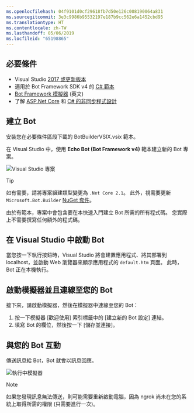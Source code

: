 ```yaml
---
ms.openlocfilehash: 04f9101d0cf29618fb7d50e126c008190064a831
ms.sourcegitcommit: 3e3c9986b95532197e187b9cc562e6a1452cbd95
ms.translationtype: HT
ms.contentlocale: zh-TW
ms.lasthandoff: 05/06/2019
ms.locfileid: "65198865"
---
```

## <a name="prerequisites"></a>必要條件
- Visual Studio [2017 或更新版本](https://www.visualstudio.com/downloads)
- 適用於 Bot Framework SDK v4 的 [C# 範本](https://aka.ms/bot-vsix)
- [Bot Framework 模擬器](https://aka.ms/bot-framework-emulator-readme) (英文)
- 了解 [ASP.Net Core](https://docs.microsoft.com/aspnet/core/) 和 [C# 的非同步程式設計](https://docs.microsoft.com/en-us/dotnet/csharp/programming-guide/concepts/async/index)

## <a name="create-a-bot"></a>建立 Bot
安裝您在必要條件區段下載的 BotBuilderVSIX.vsix 範本。

在 Visual Studio 中，使用 **Echo Bot (Bot Framework v4)** 範本建立新的 Bot 專案。

![Visual Studio 專案](~/media/azure-bot-quickstarts/bot-builder-dotnet-project.png)

> [!TIP] 
> 如有需要，請將專案組建類型變更為 `.Net Core 2.1`。 此外，視需要更新 `Microsoft.Bot.Builder` [NuGet 套件](https://docs.microsoft.com/en-us/nuget/quickstart/install-and-use-a-package-in-visual-studio)。

由於有範本，專案中會包含要在本快速入門建立 Bot 所需的所有程式碼。 您實際上不需要撰寫任何額外的程式碼。

## <a name="start-your-bot-in-visual-studio"></a>在 Visual Studio 中啟動 Bot

當您按一下執行按鈕時，Visual Studio 將會建置應用程式、將其部署到 localhost，並啟動 Web 瀏覽器來顯示應用程式的 `default.htm` 頁面。 此時，Bot 正在本機執行。

## <a name="start-the-emulator-and-connect-your-bot"></a>啟動模擬器並且連線至您的 Bot

接下來，請啟動模擬器，然後在模擬器中連線至您的 Bot：

1. 按一下模擬器 [歡迎使用] 索引標籤中的 [建立新的 Bot 設定] 連結。 
2. 填寫 Bot 的欄位，然後按一下 [儲存並連接]。

## <a name="interact-with-your-bot"></a>與您的 Bot 互動

傳送訊息給 Bot，Bot 就會以訊息回應。

![執行中模擬器](~/media/emulator-v4/emulator-running.png)

> [!NOTE]
> 如果您發現訊息無法傳送，則可能需要重新啟動電腦，因為 ngrok 尚未在您的系統上取得所需的權限 (只需要進行一次)。
